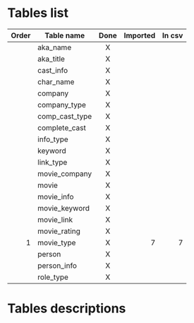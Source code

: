 # Tables list

| Order | Table name     | Done | Imported | In csv   |
| -----:| -------------- |:----:| --------:| --------:|
|       | aka_name       | X    |          |          |
|       | aka_title      | X    |          |          |
|       | cast_info      | X    |          |          |
|       | char_name      | X    |          |          |
|       | company        | X    |          |          |
|       | company_type   | X    |          |          |
|       | comp_cast_type | X    |          |          |
|       | complete_cast  | X    |          |          |
|       | info_type      | X    |          |          |
|       | keyword        | X    |          |          |
|       | link_type      | X    |          |          |
|       | movie_company  | X    |          |          |
|       | movie          | X    |          |          |
|       | movie_info     | X    |          |          |
|       | movie_keyword  | X    |          |          |
|       | movie_link     | X    |          |          |
|       | movie_rating   | X    |          |          |
|     1 | movie_type     | X    |        7 |        7 |
|       | person         | X    |          |          |
|       | person_info    | X    |          |          |
|       | role_type      | X    |          |          |

# Tables descriptions
